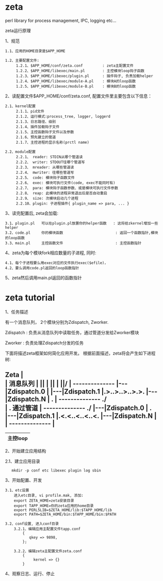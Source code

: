 zeta
====

perl library for process management, IPC, logging etc...

zeta运行原理

1、规范

    1.1、应用的HOME目录是$APP_HOME

    1.2、主要配置文件:
         1.2.1、$APP_HOME/conf/zeta.conf         : zeta主配置文件
         1.2.2、$APP_HOME/libexec/main.pl        : 主控模块loop钩子函数
         1.2.3、$APP_HOME/libexec/plugin.pl      : 插件钩子, 负责加载helper
         1.2.4、$APP_HOME/libexec/module-A.pl    : 模块A的loop函数
         1.2.5、$APP_HOME/libexec/module-B.pl    : 模块B的loop函数

2、读配置文件$APP_HOME/conf/zeta.conf, 配置文件里主要包含以下信息：

    2.1、kernel配置
         2.1.1、pid文件
         2.1.2、运行模式:process_tree, logger, loggerd
         2.1.3、日志路径、级别
         2.1.4、插件加载钩子文件
         2.1.5、主控函数钩子文件以及参数
         2.1.6、预先建立的管道
         2.1.7、主控进程的显示名称(prctl name)

    2.2、module配置
         2.2.1、 reader: STDIN从哪个管道读
         2.2.2、 writer: STDOUT往哪个管道写
         2.2.3、 mreader: 从哪些管道读
         2.2.4、 mwriter: 往哪些管道写
         2.2.5、 code: 模块钩子函数文件
         2.2.6、 exec: 模块可执行文件(code, exec不能同时有)
         2.2.7、 para: 模块钩子函数参数、或是模块可执行文件参数
         2.2.8、 reap: 此模块的进程异常退出后是否自动重启
         2.2.9、 size: 次模块启动几个进程
         2.2.10、plugin: 子进程插件{ plugin_name => para, ... }

3、读完配置后, zeta会加载:
    
    3.1、plugin.pl   可以在plugin.pl放置你的helper函数   : 这将给zkernel增加一些helper
    3.2、code.pl     你的模块函数                        : 返回一个函数指针,模块的loop函数
    3.3、main.pl     主控函数文件                        : 主控函数指针

4、zeta为每个模块fork相应数量的子进程, 同时:

    4.1、每个子进程要么用exec对应的文件执行exec($efile)， 
    4.2、要么调用code.pl返回的loop函数指针

5、zeta然后调用main.pl返回的函数指针


zeta tutorial
====

1、任务描述

   有一个消息队列， 2个模块分别为Zdispatch, Zworker.

   Zdispatch : 负责从消息队列中读取任务，通过管道分发给Zworker模块

   Zworker   : 负责处理Zdispatch分发的任务
   
   下面将描述zeta框架如何简化应用开发。 根据前面描述，zeta将会产生如下进程树:

   Zeta
     |         
     |        消息队列
     |          || 
     |          || 
     |         \||/
     |   --------------
     |---|Zdispatch.0 |
     |---|Zdispatch.1 |.>..>..>..>.>.
     |---|Zdispatch.N |             .
     |   --------------            \./  
     |                              . 通过管道
     |   --------------            \./
     |---|Zdispatch.0 |             .
     |---|Zdispatch.1 |.<.<..<..<..<.
     |---|Zdispatch.N |
     |   --------------
     |
 ------------
 |  主控loop|
 |----------|

2、开始建立应用结构

   2.1、建立应用目录
  
       mkdir -p conf etc libexec plugin log sbin 

3、开始配置、开发

    3.1、etc设置 
        进入etc目录, vi profile.mak, 添加:
        export ZETA_HOME=zeta安装目录
        export TAPP_HOME=你的zeta应用的home目录
        export PERL5LIB=$ZETA_HOME/lib:$TAPP_HOME/lib
        export PATH=$ZETA_HOME/bin:$TAPP_HOME/bin:$PATH

    3.2、conf设置, 进入conf目录
        3.2.1、编辑应用主配置文件tapp.conf
            {
               qkey => 9898,
            };

        3.2.2、编辑zeta主配置文件zeta.conf
            {
                 kernel => {}
            }
        

4、观察日志、运行、停止
   

